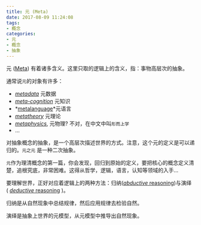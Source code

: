 ```yaml
---
title: 元 (Meta)
date: 2017-08-09 11:24:08
tags:
- 概念
categories:
- 元
- 概念
- 抽象
---
```


元 ([Meta](https://en.wikipedia.org/wiki/Meta)) 有着诸多含义。这里只取的逻辑上的含义，指：事物高层次的抽象。

通常说`元`的对象有许多：

- *[metadata](https://en.wikipedia.org/wiki/Metadata)* 元数据
- *[meta-cognition](https://en.wikipedia.org/wiki/Meta-cognition)* 元知识
- *[metalanguage](https://en.wikipedia.org/wiki/Metalanguage)*元语言
- *[metatheory](https://en.wikipedia.org/wiki/Metatheory)* 元理论
- *[metaphysics](https://en.wikipedia.org/wiki/Metaphysics_(Aristotle))*, 元物理? 不对，在中文中叫`形而上学`
- ...

对抽象概念的抽象，是一个高层次描述世界的方式。注意，这个元的定义是可以递归的。`元之元` 是一种二次抽象。

`元`作为理清概念的第一篇，你会发现，回归到原始的定义，要把核心的概念定义清楚，追根究底，非常困难。这得从哲学，逻辑，语言，认知等领域的入手...

要理解世界，正好对应着逻辑上的两种方法：归纳([*abductive* reasoning](https://en.wikipedia.org/wiki/Abductive_reasoning))与演绎( [*deductive* reasoning](https://en.wikipedia.org/wiki/Deductive_reasoning) )。

归纳是从自然现象中总结规律，然后应用规律去检验自然。

演绎是抽象上世界的元模型，从元模型中推导出自然现象。